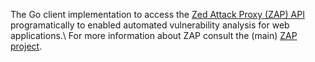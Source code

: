 The Go client implementation to access the [Zed Attack Proxy (ZAP) API](https://www.zaproxy.org/docs/api/) programatically to enabled automated vulnerability analysis for web applications.\ For more information about ZAP consult the (main) [ZAP project](https://www.zaproxy.org/docs/api/).
